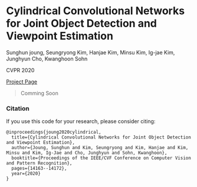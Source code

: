# Cylindrical Convolutional Networks for Joint Object Detection and Viewpoint Estimation

Sunghun joung, Seungryong Kim, Hanjae Kim, Minsu Kim, Ig-jae Kim, Junghyun Cho, Kwanghoon Sohn

CVPR 2020

[Project Page](https://sunghunjoung.github.io/CCNs/)

> Comming Soon

### Citation
If you use this code for your research, please consider citing:

```
@inproceedings{joung2020cylindrical,
  title={Cylindrical Convolutional Networks for Joint Object Detection and Viewpoint Estimation},
  author={Joung, Sunghun and Kim, Seungryong and Kim, Hanjae and Kim, Minsu and Kim, Ig-Jae and Cho, Junghyun and Sohn, Kwanghoon},
  booktitle={Proceedings of the IEEE/CVF Conference on Computer Vision and Pattern Recognition},
  pages={14163--14172},
  year={2020}
}
```
